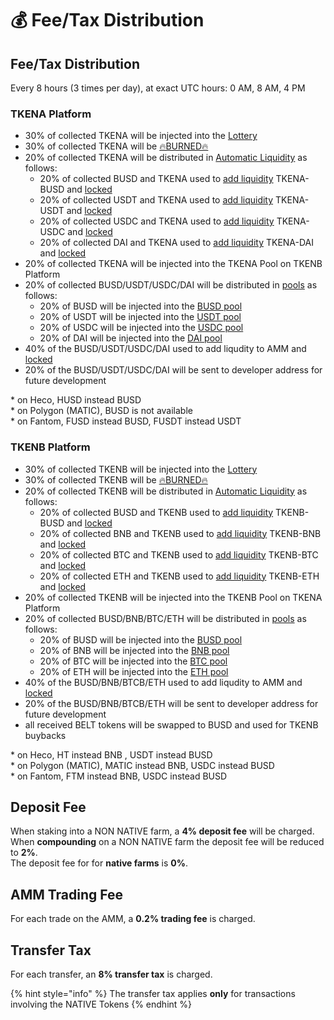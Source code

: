 # 💰 Fee/Tax Distribution

## Fee/Tax Distribution <a id="deposit-fee"></a>

Every 8 hours \(3 times per day\), at exact UTC hours: 0 AM, 8 AM, 4 PM

### TKENA Platform

* 30% of collected TKENA will be injected into the [Lottery](lottery.md)
* 30% of collected TKENA will be [🔥BURNED🔥](https://testnet.bscscan.com/token/0x8a5a76401ada8998603d982d8343752fec75972b?a=0x000000000000000000000000000000000000dEaD)
* 20% of collected TKENA will be distributed in [Automatic Liquidity](automatic-liquidity.md) as follows:
  * 20% of collected BUSD and TKENA  used to [add liquidity](automatic-liquidity.md) TKENA-BUSD and [locked](locked-liquidity.md)
  * 20% of collected USDT and TKENA  used to [add liquidity](automatic-liquidity.md) TKENA-USDT and [locked](locked-liquidity.md)
  * 20% of collected USDC and TKENA  used to [add liquidity](automatic-liquidity.md) TKENA-USDC and [locked](locked-liquidity.md)
  * 20% of collected DAI and TKENA  used to [add liquidity](automatic-liquidity.md) TKENA-DAI and [locked](locked-liquidity.md)
* 20% of collected TKENA will be injected into the TKENA Pool on TKENB Platform
* 20% of collected BUSD/USDT/USDC/DAI will be distributed in [pools](token-pools.md) as follows:
  * 20% of BUSD will be injected into the [BUSD pool](token-pools.md)
  * 20% of USDT will be injected into the [USDT pool](token-pools.md)
  * 20% of USDC will be injected into the [USDC pool](token-pools.md)
  * 20% of DAI will be injected into the [DAI pool](token-pools.md)
* 40% of the BUSD/USDT/USDC/DAI used to add liqudity to AMM and [locked](locked-liquidity.md)
* 20% of the BUSD/USDT/USDC/DAI will be sent to developer address for future development

\* on Heco, HUSD instead BUSD  
\* on Polygon \(MATIC\), BUSD is not available  
\* on Fantom, FUSD instead BUSD, FUSDT instead USDT

### TKENB Platform

* 30% of collected TKENB will be injected into the [Lottery](lottery.md)
* 30% of collected TKENB will be [🔥BURNED🔥](https://testnet.bscscan.com/token/0x8a5a76401ada8998603d982d8343752fec75972b?a=0x000000000000000000000000000000000000dEaD)
* 20% of collected TKENB will be distributed in [Automatic Liquidity](automatic-liquidity.md) as follows:
  * 20% of collected BUSD and TKENB  used to [add liquidity](automatic-liquidity.md) TKENB-BUSD and [locked](locked-liquidity.md)
  * 20% of collected BNB and TKENB  used to [add liquidity](automatic-liquidity.md) TKENB-BNB and [locked](locked-liquidity.md)
  * 20% of collected BTC and TKENB  used to [add liquidity](automatic-liquidity.md) TKENB-BTC and [locked](locked-liquidity.md)
  * 20% of collected ETH and TKENB used to [add liquidity](automatic-liquidity.md) TKENB-ETH and [locked](locked-liquidity.md)
* 20% of collected TKENB will be injected into the TKENB Pool on TKENA Platform
* 20% of collected BUSD/BNB/BTC/ETH will be distributed in [pools](token-pools.md) as follows:
  * 20% of BUSD will be injected into the [BUSD pool](token-pools.md)
  * 20% of BNB will be injected into the [BNB pool](token-pools.md)
  * 20% of BTC will be injected into the [BTC pool](token-pools.md)
  * 20% of ETH will be injected into the [ETH pool](token-pools.md)
* 40% of the BUSD/BNB/BTCB/ETH used to add liqudity to AMM  and [locked](locked-liquidity.md)
* 20% of the BUSD/BNB/BTCB/ETH will be sent to developer address for future development
* all received BELT tokens will be swapped to BUSD and used for TKENB buybacks

\* on Heco, HT instead BNB , USDT instead BUSD  
\* on Polygon \(MATIC\), MATIC instead BNB, USDC instead BUSD  
\* on Fantom, FTM instead BNB, USDC instead BUSD

## Deposit Fee <a id="deposit-fee"></a>

When staking into a NON NATIVE farm, a **4% deposit fee** will be charged.   
When **compounding** on a NON NATIVE farm the deposit fee will be reduced to **2%**.   
The deposit fee for for **native farms** is **0%**.

## AMM Trading Fee <a id="trading-fee"></a>

For each trade on the AMM, a **0.2% trading fee** is charged.

## Transfer Tax <a id="transfer-tax"></a>

For each transfer, an **8% transfer tax** is charged.

{% hint style="info" %}
The transfer tax applies **only** for transactions involving the NATIVE Tokens
{% endhint %}

